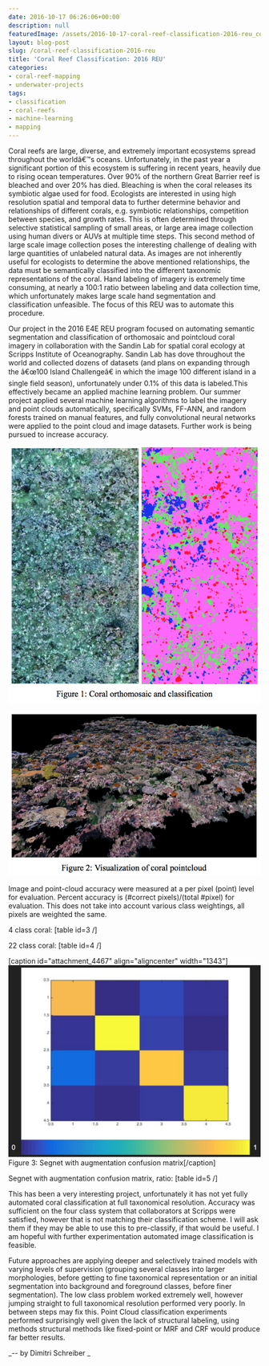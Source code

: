 ```yaml
---
date: 2016-10-17 06:26:06+00:00
description: null
featuredImage: /assets/2016-10-17-coral-reef-classification-2016-reu_corals3.png
layout: blog-post
slug: /coral-reef-classification-2016-reu
title: 'Coral Reef Classification: 2016 REU'
categories:
- coral-reef-mapping
- underwater-projects
tags:
- classification
- coral-reefs
- machine-learning
- mapping
---
```


Coral reefs are large, diverse, and extremely important ecosystems spread throughout the worldâ€™s oceans. Unfortunately, in the past year a significant portion of this ecosystem is suffering in recent years, heavily due to rising ocean temperatures. Over 90% of the northern Great Barrier reef is bleached and over 20% has died. Bleaching is when the coral releases its symbiotic algae used for food. Ecologists are interested in using high resolution spatial and temporal data to further determine behavior and relationships of different corals, e.g. symbiotic relationships, competition between species, and growth rates. This is often determined through selective statistical sampling of small areas, or large area image collection using human divers or AUVs at multiple time steps. This second method of large scale image collection poses the interesting challenge of dealing with large quantities of unlabeled natural data. As images are not inherently useful for ecologists to determine the above mentioned relationships, the data must be semantically classified into the different taxonomic representations of the coral. Hand labeling of imagery is extremely time consuming, at nearly a 100:1 ratio between labeling and data collection time, which unfortunately makes large scale hand segmentation and classification unfeasible. The focus of this REU was to automate this procedure.

Our project in the 2016 E4E REU program focused on automating semantic segmentation and classification of orthomosaic and pointcloud coral imagery in collaboration with the Sandin Lab for spatial coral ecology at Scripps Institute of Oceanography. Sandin Lab has dove throughout the world and collected dozens of datasets (and plans on expanding through the â€œ100 Island Challengeâ€ in which the image 100 different island in a single field season), unfortunately under 0.1% of this data is labeled.This effectively became an applied machine learning problem. Our summer project applied several machine learning algorithms to label the imagery and point clouds automatically, specifically SVMs, FF-ANN, and random forests trained on manual features, and fully convolutional neural networks were applied to the point cloud and image datasets. Further work is being pursued to increase accuracy.

![corals3](/assets/2016-10-17-coral-reef-classification-2016-reu_corals3.png)

![corals2](/assets/2016-10-17-coral-reef-classification-2016-reu_corals2.png)

Image and point-cloud accuracy were measured at a per pixel (point) level for evaluation. Percent accuracy is (#correct pixels)/(total #pixel) for evaluation. This does not take into account various class weightings, all pixels are weighted the same.

4 class coral:
[table id=3 /]

22 class coral:
[table id=4 /]

[caption id="attachment_4467" align="aligncenter" width="1343"]![Figure 3: Segnet with augmentation confusion matrix](/assets/2016-10-17-coral-reef-classification-2016-reu_corals1.png) Figure 3: Segnet with augmentation confusion matrix[/caption]

Segnet with augmentation confusion matrix, ratio:
[table id=5 /]

This has been a very interesting project, unfortunately it has not yet fully automated coral classification at full taxonomical resolution. Accuracy was sufficient on the four class system that collaborators at Scripps were satisfied, however that is not matching their classification scheme. I will ask them if they may be able to use this to pre-classify, if that would be useful. I am hopeful with further experimentation automated image classification is feasible.

Future approaches are applying deeper and selectively trained models with varying levels of supervision (grouping several classes into larger morphologies, before getting to fine taxonomical representation or an initial segmentation into background and foreground classes, before finer segmentation). The low class problem worked extremely well, however jumping straight to full taxonomical resolution performed very poorly. In between steps may fix this. Point Cloud classification experiments performed surprisingly well given the lack of structural labeling, using methods structural methods like fixed-point or MRF and CRF would produce far better results.

_-- by Dimitri Schreiber _
